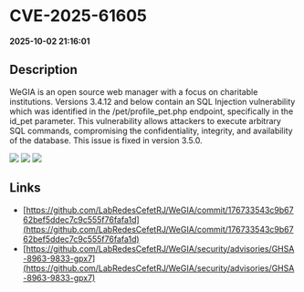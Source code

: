 # CVE-2025-61605

**2025-10-02 21:16:01**

## Description
WeGIA is an open source web manager with a focus on charitable institutions. Versions 3.4.12 and below contain an SQL Injection vulnerability which was identified in the /pet/profile_pet.php endpoint, specifically in the id_pet parameter. This vulnerability allows attackers to execute arbitrary SQL commands, compromising the confidentiality, integrity, and availability of the database. This issue is fixed in version 3.5.0.

![](https://img.shields.io/static/v1?label=Score&message=9.4&color=red)
![](https://img.shields.io/static/v1?label=Severity&message=CRITICAL&color=red)
![](https://img.shields.io/static/v1?label=CWE&message=SQL&color=green)

## Links
- [https://github.com/LabRedesCefetRJ/WeGIA/commit/176733543c9b6762bef5ddec7c9c555f76fafa1d](https://github.com/LabRedesCefetRJ/WeGIA/commit/176733543c9b6762bef5ddec7c9c555f76fafa1d)
- [https://github.com/LabRedesCefetRJ/WeGIA/security/advisories/GHSA-8963-9833-gpx7](https://github.com/LabRedesCefetRJ/WeGIA/security/advisories/GHSA-8963-9833-gpx7)
